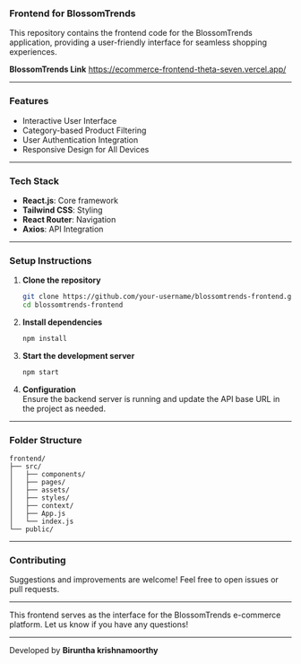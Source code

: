 ### **Frontend for BlossomTrends**

This repository contains the frontend code for the BlossomTrends application, providing a user-friendly interface for seamless shopping experiences.

**BlossomTrends Link** https://ecommerce-frontend-theta-seven.vercel.app/

---

### **Features**
- Interactive User Interface  
- Category-based Product Filtering  
- User Authentication Integration  
- Responsive Design for All Devices  

---

### **Tech Stack**
- **React.js**: Core framework  
- **Tailwind CSS**: Styling  
- **React Router**: Navigation  
- **Axios**: API Integration  

---

### **Setup Instructions**

1. **Clone the repository**  
   ```bash
   git clone https://github.com/your-username/blossomtrends-frontend.git
   cd blossomtrends-frontend
   ```

2. **Install dependencies**  
   ```bash
   npm install
   ```

3. **Start the development server**  
   ```bash
   npm start
   ```

4. **Configuration**  
   Ensure the backend server is running and update the API base URL in the project as needed.

---

### **Folder Structure**
```plaintext
frontend/
├── src/
│   ├── components/       
│   ├── pages/           
│   ├── assets/           
│   ├── styles/          
│   ├── context/        
│   ├── App.js       
│   └── index.js     
└── public/
```

---

### **Contributing**
Suggestions and improvements are welcome! Feel free to open issues or pull requests.

---

This frontend serves as the interface for the BlossomTrends e-commerce platform. Let us know if you have any questions!

---
Developed by **Biruntha krishnamoorthy**
